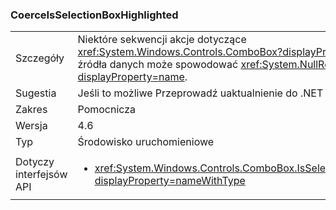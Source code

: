 ### <a name="coerceisselectionboxhighlighted"></a>CoerceIsSelectionBoxHighlighted

|   |   |
|---|---|
|Szczegóły|Niektóre sekwencji akcje dotyczące <xref:System.Windows.Controls.ComboBox?displayProperty=name> i źródła danych może spowodować <xref:System.NullReferenceException?displayProperty=name>.|
|Sugestia|Jeśli to możliwe Przeprowadź uaktualnienie do .NET 4.6.2.|
|Zakres|Pomocnicza|
|Wersja|4.6|
|Typ|Środowisko uruchomieniowe|
|Dotyczy interfejsów API|<ul><li><xref:System.Windows.Controls.ComboBox.IsSelectionBoxHighlighted?displayProperty=nameWithType></li></ul>|

